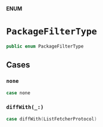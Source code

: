 **ENUM**

# `PackageFilterType`

```swift
public enum PackageFilterType
```

## Cases
### `none`

```swift
case none
```

### `diffWith(_:)`

```swift
case diffWith(ListFetcherProtocol)
```
